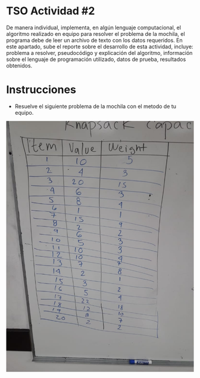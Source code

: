 # TSO Actividad #2

De manera individual, implementa, en algún lenguaje computacional, el algoritmo realizado en equipo para resolver el problema de la mochila, el programa debe de leer un archivo de texto con los datos requeridos. En este apartado, sube el reporte sobre el desarrollo de esta actividad, incluye: problema a resolver, pseudocódigo y explicación del algoritmo, información sobre el lenguaje de programación utilizado, datos de prueba, resultados obtenidos.

# Instrucciones

  - Resuelve el siguiente problema de la mochila con el metodo de tu equipo.
  
![alt Datos del problema](https://github.com/pepetorres1998/tso_activity_2/blob/master/images/problem_data.jpeg "Datos del problema")
